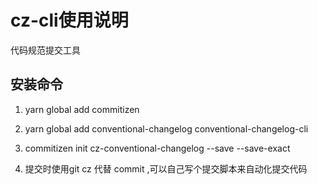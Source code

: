 # cz-cli使用说明

代码规范提交工具

## 安装命令
1. yarn global add commitizen

2. yarn global add conventional-changelog conventional-changelog-cli

3. commitizen init cz-conventional-changelog --save --save-exact

4. 提交时使用git cz 代替 commit ,可以自己写个提交脚本来自动化提交代码
